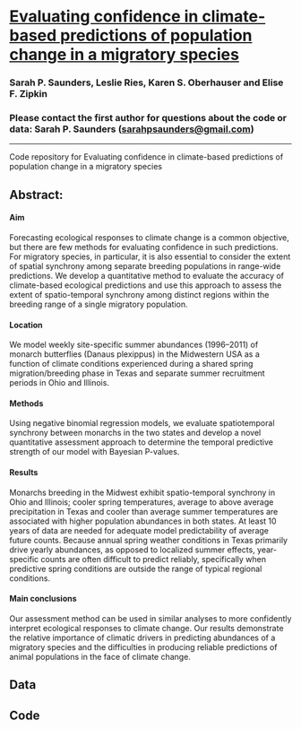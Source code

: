 # [Evaluating confidence in climate-based predictions of population change in a migratory species](http://onlinelibrary.wiley.com/doi/10.1111/geb.12461/full)

### Sarah P. Saunders, Leslie Ries, Karen S. Oberhauser and Elise F. Zipkin

### Please contact the first author for questions about the code or data: Sarah P. Saunders (sarahpsaunders@gmail.com)
__________________________________________________________________________________________________________________________________________
Code repository for Evaluating confidence in climate-based predictions of population change in a migratory species

## Abstract:
#### Aim
Forecasting ecological responses to climate change is a common objective, but there are few methods for evaluating confidence in such predictions. For migratory species, in particular, it is also essential to consider the extent of spatial synchrony among separate breeding populations in range-wide predictions. We develop a quantitative method to evaluate the accuracy of climate-based ecological predictions and use this approach to assess the extent of spatio-temporal synchrony among distinct regions within the breeding range
of a single migratory population.
#### Location 
We model weekly site-specific summer abundances (1996–2011) of monarch butterflies (Danaus plexippus) in the Midwestern USA as a function
of climate conditions experienced during a shared spring migration/breeding phase in Texas and separate summer recruitment periods in Ohio and Illinois.
#### Methods 
Using negative binomial regression models, we evaluate spatiotemporal synchrony between monarchs in the two states and develop a novel
quantitative assessment approach to determine the temporal predictive strength of our model with Bayesian P-values.
#### Results 
Monarchs breeding in the Midwest exhibit spatio-temporal synchrony in Ohio and Illinois; cooler spring temperatures, average to above average precipitation in Texas and cooler than average summer temperatures are associated with higher population abundances in both states. At least 10 years of data are needed for adequate model predictability of average future counts. Because annual spring weather conditions in Texas primarily drive yearly abundances, as opposed to localized summer effects, year-specific counts are often difficult to predict reliably, specifically when predictive spring conditions are outside the range of typical regional conditions.  
#### Main conclusions 
Our assessment method can be used in similar analyses to more confidently interpret ecological responses to climate change. Our results
demonstrate the relative importance of climatic drivers in predicting abundances of a migratory species and the difficulties in producing reliable predictions of animal populations in the face of climate change.

## Data
## Code
